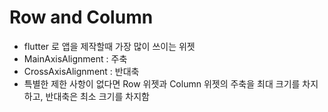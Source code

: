 # Row and Column

* flutter 로 앱을 제작할때 가장 많이 쓰이는 위젯
* MainAxisAlignment : 주축
* CrossAxisAlignment : 반대축
* 특별한 제한 사항이 없다면 Row 위젯과 Column 위젯의 주축을 최대 크기를 차지하고, 반대축은 최소 크기를 차지함

